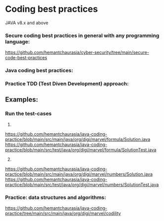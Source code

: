 # Coding best practices
JAVA v8.x and above

### Secure coding best practices in general with any programming language:
https://github.com/hemantchaurasia/cyber-security/tree/main/secure-code-best-practices

### Java coding best practices:

### Practice TDD (Test Diven Development) approach:

## Examples:
### Run the test-cases
1.
https://github.com/hemantchaurasia/java-coding-practice/blob/main/src/main/java/org/digi/marvel/formula/Solution.java
https://github.com/hemantchaurasia/java-coding-practice/blob/main/src/test/java/org/digi/marvel/formula/SolutionTest.java

2.
https://github.com/hemantchaurasia/java-coding-practice/blob/main/src/main/java/org/digi/marvel/numbers/Solution.java
https://github.com/hemantchaurasia/java-coding-practice/blob/main/src/test/java/org/digi/marvel/numbers/SolutionTest.java


### Practice: data structures and algorithms:
https://github.com/hemantchaurasia/java-coding-practice/tree/main/src/main/java/org/digi/marvel/codility
